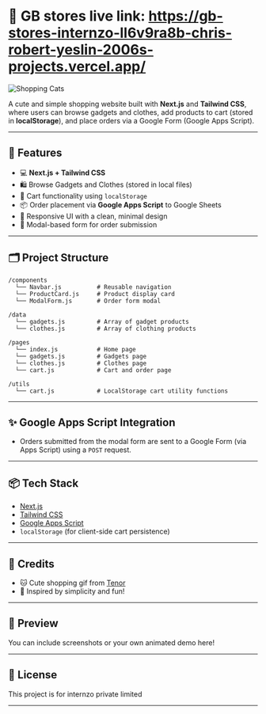 
# 🛒 GB stores live link: https://gb-stores-internzo-ll6v9ra8b-chris-robert-yeslin-2006s-projects.vercel.app/

![Shopping Cats](https://media.tenor.com/uneqmK1ERo8AAAAi/tkthao219-bubududu.gif)

A cute and simple shopping website built with **Next.js** and **Tailwind CSS**, where users can browse gadgets and clothes, add products to cart (stored in **localStorage**), and place orders via a Google Form (Google Apps Script).

---

## 🌟 Features

- 💻 **Next.js + Tailwind CSS**
- 🛍️ Browse Gadgets and Clothes (stored in local files)
- 🧺 Cart functionality using `localStorage`
- 📦 Order placement via **Google Apps Script** to Google Sheets
- 🎨 Responsive UI with a clean, minimal design
- 📱 Modal-based form for order submission

---

## 🗂️ Project Structure

```
/components
  └── Navbar.js          # Reusable navigation
  └── ProductCard.js     # Product display card
  └── ModalForm.js       # Order form modal

/data
  └── gadgets.js         # Array of gadget products
  └── clothes.js         # Array of clothing products

/pages
  └── index.js           # Home page
  └── gadgets.js         # Gadgets page
  └── clothes.js         # Clothes page
  └── cart.js            # Cart and order page

/utils
  └── cart.js            # LocalStorage cart utility functions
```

---



## ✨ Google Apps Script Integration

- Orders submitted from the modal form are sent to a Google Form (via Apps Script) using a `POST` request.


---

## 📦 Tech Stack

- [Next.js](https://nextjs.org/)
- [Tailwind CSS](https://tailwindcss.com/)
- [Google Apps Script](https://developers.google.com/apps-script)
- `localStorage` (for client-side cart persistence)

---

## 🐾 Credits

- 🐱 Cute shopping gif from [Tenor](https://tenor.com/view/tkthao219-bubududu-gif-uneqmK1ERo8)
- 💖 Inspired by simplicity and fun!

---

## 📸 Preview

You can include screenshots or your own animated demo here!

---

## 📄 License

This project is for internzo private limited 

---
